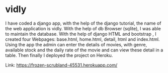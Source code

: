 # vidly
I have coded a django app, with the help of the django tutorial, the name of the web application is vidly.
With the help of db Browser (sqlite), I was able to maintain the database.
With the help of django HTML and bootstrap , I created four Webpages: base.html, home.html, detail, html and index.html.
Using the app the admin can enter the details of movies, with genre, available stock and the daily rate of the movie and can view these detail in a table.
Then finally I deployed the project on Heroku. 

Link: https://frozen-scrubland-45531.herokuapp.com/
